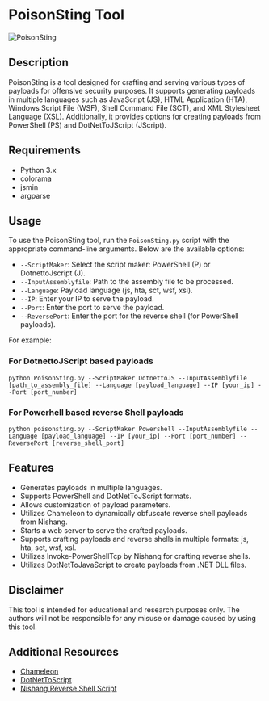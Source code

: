 # PoisonSting Tool

![PoisonSting](https://github.com/ARINJoyM/PoisonSting/assets/92751372/afc52d8a-db89-43f7-8743-8a86c58f9a6e)




## Description
PoisonSting is a tool designed for crafting and serving various types of payloads for offensive security purposes. It supports generating payloads in multiple languages such as JavaScript (JS), HTML Application (HTA), Windows Script File (WSF), Shell Command File (SCT), and XML Stylesheet Language (XSL). Additionally, it provides options for creating payloads from PowerShell (PS) and DotNetToJScript (JScript).

## Requirements
- Python 3.x
- colorama
- jsmin
- argparse

## Usage
To use the PoisonSting tool, run the `PoisonSting.py` script with the appropriate command-line arguments. Below are the available options:

- `--ScriptMaker`: Select the script maker: PowerShell (P) or DotnettoJscript (J).
- `--InputAssemblyfile`: Path to the assembly file to be processed.
- `--Language`: Payload language (js, hta, sct, wsf, xsl).
- `--IP`: Enter your IP to serve the payload.
- `--Port`: Enter the port to serve the payload.
- `--ReversePort`: Enter the port for the reverse shell (for PowerShell payloads).

For example:
### For DotnettoJScript based payloads
```
python PoisonSting.py --ScriptMaker DotnettoJS --InputAssemblyfile [path_to_assembly_file] --Language [payload_language] --IP [your_ip] --Port [port_number] 
```

###  For Powerhell based reverse Shell payloads
```
python poisonsting.py --ScriptMaker Powershell --InputAssemblyfile --Language [payload_language] --IP [your_ip] --Port [port_number] --ReversePort [reverse_shell_port]

```



## Features
- Generates payloads in multiple languages.
- Supports PowerShell and DotNetToJScript formats.
- Allows customization of payload parameters.
- Utilizes Chameleon to dynamically obfuscate reverse shell payloads from Nishang.
- Starts a web server to serve the crafted payloads.
- Supports crafting payloads and reverse shells in multiple formats: js, hta, sct, wsf, xsl.
- Utilizes Invoke-PowerShellTcp by Nishang for crafting reverse shells.
- Utilizes DotNetToJavaScript to create payloads from .NET DLL files.

## Disclaimer
This tool is intended for educational and research purposes only. The authors will not be responsible for any misuse or damage caused by using this tool.

## Additional Resources
- [Chameleon ](https://github.com/klezVirus/chameleon)
- [DotNetToScript ](https://github.com/tyranid/DotNetToJScript)
- [Nishang Reverse Shell Script](https://github.com/samratashok/nishang/blob/master/Shells/Invoke-PowerShellTcp.ps1)


